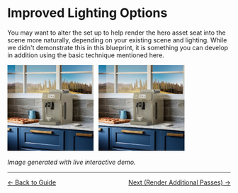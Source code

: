# Improved Lighting Options

You may want to alter the set up to help render the hero asset seat into the scene more naturally, depending on your existing scene and lighting.  While we didn't demonstrate this in this blueprint, it is something you can develop in addition using the basic technique mentioned here.

<img src="../images/espresso_reflection.png" width="400">

*Image generated with live interactive demo.*

----
<span style="float:left;">[&larr; Back to Guide](../README.md)</span>                     <span style="float: right;">[Next (Render Additional Passes) &rarr;](./render_passes.md)</span>